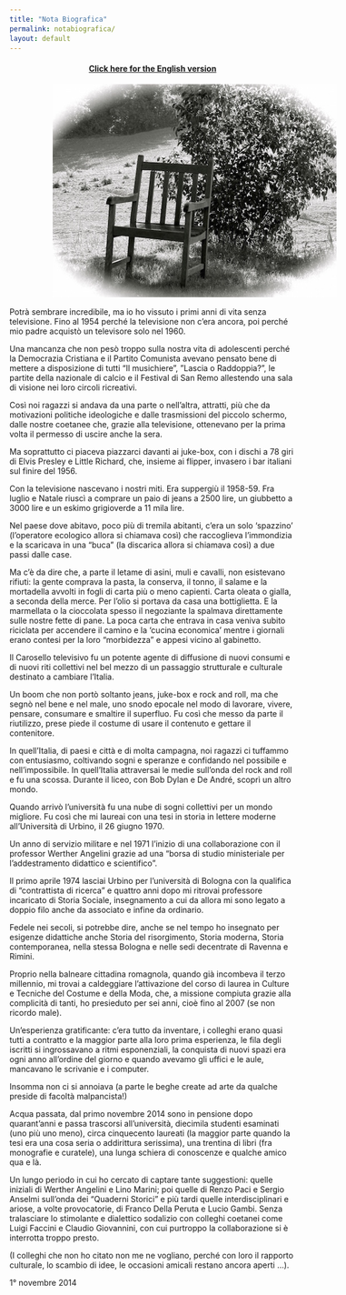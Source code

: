 ```yaml
---
title: "Nota Biografica"
permalink: notabiografica/
layout: default
---
```

<h4 id="english-versionbiographicalnote-biographical-note" style="text-align:center;">
    <a title="Biographical Note" href="/biographicalnote/" style="">Click here for the English version</a>
</h4>

<img 
	style="margin-left: 15%"
	ora="Sedia per leggere"
	src="/assets/sedia.jpg"/>

Potrà sembrare incredibile, ma io ho vissuto i primi anni di vita senza televisione.
Fino al 1954 perché la televisione non c’era ancora, poi perché mio padre acquistò un televisore solo nel 1960. 

Una mancanza che non pesò troppo sulla nostra vita di adolescenti perché la Democrazia Cristiana e il Partito Comunista avevano pensato bene di mettere a disposizione di tutti 
“Il musichiere”,  ”Lascia o Raddoppia?”,
le partite della nazionale di calcio e il Festival di
San Remo allestendo una sala di visione nei loro circoli ricreativi.

Così noi ragazzi si andava da una parte o nell’altra, attratti, più che da motivazioni politiche ideologiche e dalle trasmissioni del piccolo schermo, dalle nostre coetanee che, grazie alla televisione, ottenevano per la prima volta il permesso di uscire anche la sera.

Ma soprattutto ci piaceva piazzarci davanti ai juke-box, con i dischi a 78 giri di Elvis Presley e Little Richard, che, insieme ai flipper, invasero i bar italiani sul finire del 1956.

Con la televisione nascevano i nostri miti. Era suppergiù il 1958-59. Fra luglio e Natale riuscì a comprare un paio di jeans a 2500 lire, un giubbetto a 3000 lire e un eskimo grigioverde a 11 mila lire. 

Nel paese dove abitavo, poco più di tremila abitanti, c’era un solo ‘spazzino’ (l’operatore ecologico allora si chiamava così) che raccoglieva l’immondizia e la scaricava in una “buca” (la discarica allora si chiamava così) a due passi dalle case.

Ma c’è da dire che, a parte il letame di asini, muli e cavalli, non esistevano rifiuti: la gente comprava la pasta, la conserva, il tonno, il salame e la mortadella avvolti in fogli di carta più o meno capienti. Carta oleata o gialla, a seconda della merce. Per l’olio si portava da casa una bottiglietta. E la marmellata o la cioccolata spesso il negoziante la spalmava direttamente sulle nostre fette di pane. 
La poca carta che entrava in casa veniva subito riciclata per accendere il camino e la ‘cucina economica’ mentre i giornali erano contesi per la loro “morbidezza” e appesi vicino al gabinetto.

Il Carosello televisivo fu un potente agente di diffusione di nuovi consumi e di nuovi riti collettivi nel bel mezzo di un passaggio strutturale e culturale destinato a cambiare l’Italia. 

Un boom che non portò soltanto jeans, juke-box e rock and roll, ma che segnò nel bene e nel male, uno snodo epocale nel modo di lavorare, vivere, pensare, consumare e smaltire il superfluo. Fu così che messo da parte il riutilizzo, prese piede il costume di usare il contenuto e gettare il contenitore.

In quell’Italia, di paesi e città e di molta campagna, noi ragazzi ci tuffammo con entusiasmo, coltivando sogni e speranze e confidando nel possibile e nell’impossibile.
In quell’Italia attraversai le medie sull’onda del rock and roll e fu una scossa. Durante il liceo, con Bob Dylan e De André, scoprì un altro mondo.

Quando arrivò l’università fu una nube di sogni collettivi per un mondo migliore.
Fu così che mi laureai con una tesi in storia in lettere moderne all’Università di Urbino, il 26 giugno 1970. 

Un anno di servizio militare e nel 1971 l’inizio di una collaborazione con il professor Werther Angelini grazie ad una “borsa di studio ministeriale per l’addestramento didattico e scientifico”. 

Il primo aprile 1974 lasciai Urbino per l’università di Bologna con la qualifica di “contrattista di ricerca” e quattro anni dopo mi ritrovai professore incaricato di Storia Sociale, insegnamento a cui da allora mi sono legato a doppio filo anche da associato e infine da ordinario.

Fedele nei secoli, si potrebbe dire, anche se nel tempo ho insegnato per esigenze didattiche anche Storia del risorgimento, Storia moderna, Storia contemporanea, nella stessa Bologna e nelle sedi decentrate di Ravenna e Rimini.

Proprio nella balneare cittadina romagnola, quando già incombeva il terzo millennio, mi trovai a caldeggiare l’attivazione del corso di laurea in Culture e Tecniche del Costume e della Moda, che, a missione compiuta grazie alla complicità di tanti, ho presieduto per sei anni, cioè fino al 2007 (se non ricordo male).

Un’esperienza gratificante: c’era tutto da inventare, i colleghi erano quasi tutti a contratto e la maggior parte alla loro prima esperienza, le fila degli iscritti si ingrossavano a ritmi esponenziali, la conquista di nuovi spazi era ogni anno all’ordine del giorno e quando avevamo gli uffici e le aule, mancavano le scrivanie e i computer.

Insomma non ci si annoiava (a parte le beghe create ad arte da qualche preside di facoltà malpancista!)

Acqua passata, dal primo novembre 2014 sono in pensione dopo quarant’anni e passa trascorsi all’università, diecimila studenti esaminati (uno più uno meno), circa cinquecento laureati (la maggior parte quando la tesi era una cosa seria o addirittura serissima), una trentina di libri (fra monografie e curatele), una lunga schiera di conoscenze e qualche amico qua e là.

Un lungo periodo in cui ho cercato di captare tante suggestioni: quelle iniziali di Werther Angelini e Lino Marini; poi quelle di Renzo Paci e Sergio Anselmi sull’onda dei “Quaderni Storici” e più tardi quelle interdisciplinari e ariose, a volte provocatorie, di Franco Della Peruta e Lucio Gambi. Senza tralasciare lo stimolante e dialettico sodalizio con colleghi coetanei come Luigi Faccini e Claudio Giovannini, con cui purtroppo la collaborazione si è interrotta troppo presto. 

(I colleghi che non ho citato non me ne vogliano, perché con loro il rapporto culturale, lo scambio di idee, le occasioni amicali restano ancora aperti …).


1° novembre 2014